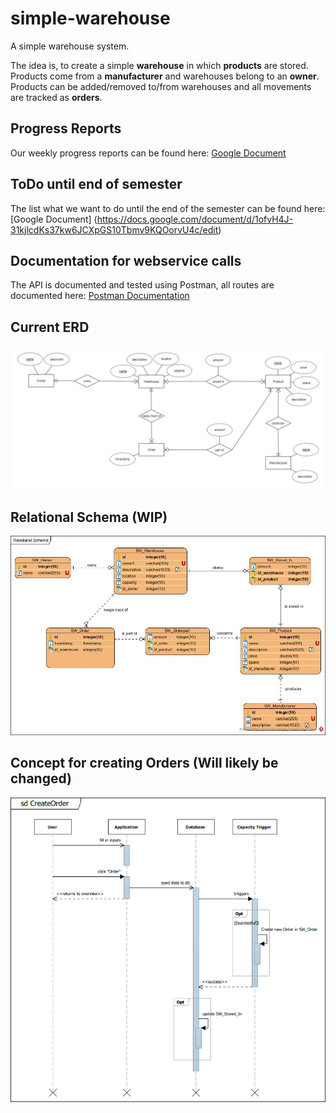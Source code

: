 # simple-warehouse
A simple warehouse system.


The idea is, to create a simple **warehouse** in which **products** are stored. Products come from a **manufacturer** and warehouses belong to an **owner**. Products can be added/removed to/from warehouses and all movements are tracked as **orders**.

## Progress Reports
Our weekly progress reports can be found here: [Google Document](https://docs.google.com/document/d/14HYX8vmpHvp1xSAPp3AMcukWsplfguCXkkr7TbTRDqY/edit?usp=sharing)

## ToDo until end of semester
The list what we want to do until the end of the semester can be found here: [Google Document]
(https://docs.google.com/document/d/1ofvH4J-31kjlcdKs37kw6JCXpGS10Tbmv9KQOorvU4c/edit)

## Documentation for webservice calls 
The API is documented and tested using Postman, all routes are documented here: [Postman Documentation](https://documenter.getpostman.com/view/3279137/RzZ1qNC2#e31b80cf-98f5-45af-83e1-cef4c21447e0)

## Current ERD
![Entity Relationship Diagram](https://raw.githubusercontent.com/NicoKandut/simple-warehouse/organizational/erd-diagram.png)

## Relational Schema (WIP)
![Relational Schema](https://raw.githubusercontent.com/NicoKandut/simple-warehouse/organizational/relational-diagram.jpg)

## Concept for creating Orders (Will likely be changed)
![Order Concept](https://raw.githubusercontent.com/NicoKandut/simple-warehouse/organizational/sd-creating-orders.PNG)
